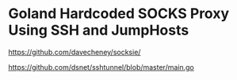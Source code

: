# Goland Hardcoded SOCKS Proxy Using SSH and JumpHosts

https://github.com/davecheney/socksie/

https://github.com/dsnet/sshtunnel/blob/master/main.go